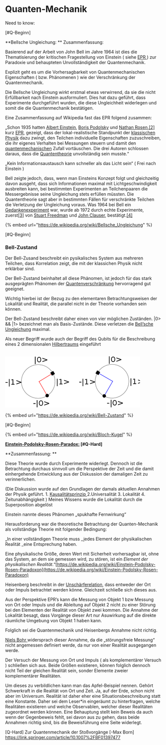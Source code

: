 # Quanten-Mechanik

Need to know: &#x20;

\[#Q-Beginn]

**Bellsche Ungleichung:    **                                                                                                               Zusammenfassung:

Basierend auf der Arbeit von John Bell im Jahre 1964 ist dies die Thematisierung der kritischen Fragestellung von Einstein ( siehe [EPR ](https://de.wikipedia.org/wiki/Einstein-Podolsky-Rosen-Paradoxon)) zur Paradoxie und behaupteten Unvollständigkeit der Quantenmechanik.

Explizit geht es um die Vorhersagbarkeit von Quantenmechanischen Eigenschaften ( bzw. Phänomenen ) wie der Verschränkung der Quantenmechanik.

Die Bellsche Ungleichung wirkt erstmal etwas verwirrend, da sie die nicht Erfüllbarkeit nach Einstein ausformuliert. Dies hat dazu geführt, dass Experimente durchgeführt wurden, die diese Ungleichheit widerlegen und somit die die Quantenmechanik bestätigen.

Eine Zusammenfassung auf Wikipedia fast das EPR folgend zusammen:

„Schon 1935 hatten [Albert Einstein](https://de.wikipedia.org/wiki/Albert\_Einstein), [Boris Podolsky](https://de.wikipedia.org/wiki/Boris\_Podolsky) und [Nathan Rosen](https://de.wikipedia.org/wiki/Nathan\_Rosen),[\[2\]](https://de.wikipedia.org/wiki/Bellsche\_Ungleichung#cite\_note-2) kurz [EPR](https://de.wikipedia.org/wiki/Einstein-Podolsky-Rosen-Paradoxon), gezeigt, dass der lokal-realistische Standpunkt der [klassischen Physik](https://de.wikipedia.org/wiki/Klassische\_Physik) dazu zwingt, den Teilchen individuelle Eigenschaften zuzuschreiben, die ihr eigenes Verhalten bei Messungen steuern und damit den [quantenmechanischen](https://de.wikipedia.org/wiki/Quantenmechanisch) Zufall vortäuschen. Die drei Autoren schlossen daraus, dass die [Quantentheorie](https://de.wikipedia.org/wiki/Quantentheorie) unvollständig sein musste.“

„Kein Informationsaustausch kann schneller als das Licht sein“ ( Frei nach Einstein )

Bell zeigte jedoch, dass, wenn man Einsteins Konzept folgt und gleichzeitig davon ausgeht, dass sich Informationen maximal mit Lichtgeschwindigkeit ausbreiten kann, bei bestimmten Experimenten an Teilchenpaaren die Messergebnisse seine Ungleichung stets erfüllen müssten. Die Quantentheorie sagt aber in bestimmten Fällen für verschränkte Teilchen die Verletzung der Ungleichung voraus. Was 1964 bei Bell ein [Gedankenexperiment](https://de.wikipedia.org/wiki/Gedankenexperiment) war, wurde ab 1972 durch echte Experimente, zuerst[\[3\]](https://de.wikipedia.org/wiki/Bellsche\_Ungleichung#cite\_note-3) von [Stuart Freedman](https://de.wikipedia.org/wiki/Stuart\_Freedman) und [John Clauser](https://de.wikipedia.org/wiki/John\_Clauser), bestätigt.[\[4\]](https://de.wikipedia.org/wiki/Bellsche\_Ungleichung#cite\_note-FC72-4)

{% embed url="https://de.wikipedia.org/wiki/Bellsche_Ungleichung" %}

\[#Q-Beginn]

### Bell-Zustand

Der Bell-Zusand beschreibt ein pysikalisches System aus mehreren Teilchen, dass Korrelation zeigt, die mit der klassichen Physik nicht erklärbar sind.

Der Bell-Zustand beinhaltet all diese Phänomen, ist jedoch für das stark ausgeprägten Phänomen der [Quantenverschränkung](https://de.wikipedia.org/wiki/Quantenverschr%C3%A4nkung) hervorragend gut geeignet.

Wichtig hierbei ist der Bezug zu den elementaren Betrachtungsweisen der Lokalität und Realität, die parallel nicht in der Theorie vorhanden sein können.

Der Bell-Zustand beschreibt daher einen von vier möglichen Zuständen. |0> && |1> bezeichnet man als Basis-Zustände. Diese verletzen die [Bell’sche Ungleichung](https://de.wikipedia.org/wiki/Bellsche\_Ungleichung) maximal.

Als neuer Begriff wurde auch der Begriff des Qubits für die Beschreibung eines 2 dimensionalen [Hilbertraums](https://de.wikipedia.org/wiki/Hilbertraum) eingeführt

\
![](<../../.gitbook/assets/image (3).png>)

{% embed url="https://de.wikipedia.org/wiki/Bell-Zustand" %}

\[#Q-Beginn]

{% embed url="https://de.wikipedia.org/wiki/Bloch-Kugel" %}

****[**Einstein-Podolsky-Rosen-Paradox:**](https://de.wikipedia.org/wiki/Einstein-Podolsky-Rosen-Paradoxon)** \[#Q-Hard]**

**Zusammenfassung:  **

Diese Theorie wurde durch Experimente widerlegt. Dennoch ist die Betrachtung durchaus sinnvoll um die Perspektive der Zeit und die damit einhergehende Entwicklung aus der Diskussion der damaligen Zeit zu verinnerlichen.

(Die Diskussion wurde auf den Grundlagen der damals aktuellen Annahmen der Physik geführt. 1. [Kausalitätsprinzip ](https://physikbuch.schule/basic-assumptions-about-nature.html#causality)2.Universalität 3. Lokalität 4. Zeitunabhängigkeit ) Meines Wissens wurde die Lokalität durch die Superposition abgelöst

Einstein nannte dieses Phänomen „spukhafte Fernwirkung“

Herausforderung war die theoretische Betrachtung der Quanten-Mechanik als vollständige Theorie mit folgender Bedingung:

„In einer vollständigen Theorie muss _jedes Element der physikalischen Realität _eine Entsprechung haben.

Eine physikalische Größe, deren Wert mit Sicherheit vorhersagbar ist, ohne das System, an dem sie gemessen wird, zu stören, ist ein _Element der physikalischen Realität_.“[https://de.wikipedia.org/wiki/Einstein-Podolsky-Rosen-Paradoxon](https://de.wikipedia.org/wiki/Einstein-Podolsky-Rosen-Paradoxon)

Heisenberg beschreibt in der [Unschärferelation](https://de.wikipedia.org/wiki/Heisenbergsche\_Unsch%C3%A4rferelation), dass entweder der Ort oder Impuls betrachtet werden könne. Gleichzeit schließe sich dieses aus.

Aus der Perspektive EPR’s kann die Messung von Objekt 1 bzw Messung von Ort oder Impuls und die Ableitung auf Objekt 2 nicht zu einer Störung bei den Elementen der Realität von Objekt zwei kommen. Die Annahme der Lokalität besagt, dass Vorgänge dieser Art nur Asuwirkung auf die direkte räumliche Umgebung von Objekt 1 haben kann.

Folglich sei die Quantenmechanik und Heisenbergs Annahme nicht richtig.

[Niels Bohr ](https://de.wikipedia.org/wiki/Niels\_Bohr)widersprach dieser Annahme, da die „störungsfreie Messung“ nicht angemessen definiert werde, da nur von einer Realität ausgegangen werde.

Der Versuch der Messung von Ort und Impuls ( als komplementärer Versuch ) schließen sich aus. Beide Größen existieren, können folglich dennoch nicht Teil der gleichen Realität sein, sonder Elemente zweier komplementärer Realitäten.

Um dieses zu verbildlichen kann man das Apfel-Beispiel nennen. Gehört Schwerkraft in die Realität von Ort und Zeit. Ja, auf der Erde, schon nicht aber im Universum. Realität ist daher eher eine Situationsbeschreibung statt eine Konstante. Daher sei dem Leser\*in eingeräumt zu hinterfragen, welche Realitäten existieren und welche Observablen, welcher dieser Realitäten zugeordnet werden können. Eine Behauptung stellt kein Beweis da auch wenn der Gegenbeweis fehlt, sei davon aus zu gehen, dass beide Annahmen richtig sind, bis die Beweisführung eine Seite widerlegt.

\[Q-Hard] Zur Quantenmechanik der Stoßvorgänge \[-Max Born] https://link.springer.com/article/10.1007%2FBF01397477
